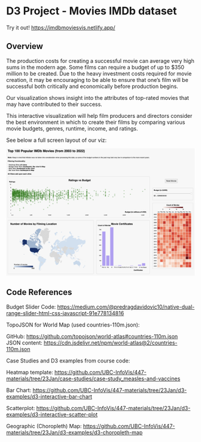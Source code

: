 # D3 Project - Movies IMDb dataset

Try it out! https://imdbmoviesvis.netlify.app/

## Overview
The production costs for creating a successful movie can average very high sums in the modern age. Some films can require a budget of up to $350 million to be created. Due to the heavy investment costs required for movie creation, it may be encouraging to be able to ensure that one’s film will be successful both critically and economically before production begins.

Our visualization shows insight into the attributes of top-rated movies that may have contributed to their success.

This interactive visualization will help film producers and directors consider the best environment in which to create their films by comparing various movie budgets, genres, runtime, income, and ratings.

See below a full screen layout of our viz:

![Alt text](thumbnail.png)


## Code References

Budget Slider Code:
https://medium.com/@predragdavidovic10/native-dual-range-slider-html-css-javascript-91e778134816


TopoJSON for World Map (used countries-110m.json):

GitHub: https://github.com/topojson/world-atlas#countries-110m.json <br />
JSON content: https://cdn.jsdelivr.net/npm/world-atlas@2/countries-110m.json

Case Studies and D3 examples from course code: <br />

Heatmap template:
https://github.com/UBC-InfoVis/447-materials/tree/23Jan/case-studies/case-study_measles-and-vaccines

Bar Chart:
https://github.com/UBC-InfoVis/447-materials/tree/23Jan/d3-examples/d3-interactive-bar-chart

Scatterplot:
https://github.com/UBC-InfoVis/447-materials/tree/23Jan/d3-examples/d3-interactive-scatter-plot

Geographic (Choropleth) Map:
https://github.com/UBC-InfoVis/447-materials/tree/23Jan/d3-examples/d3-choropleth-map

